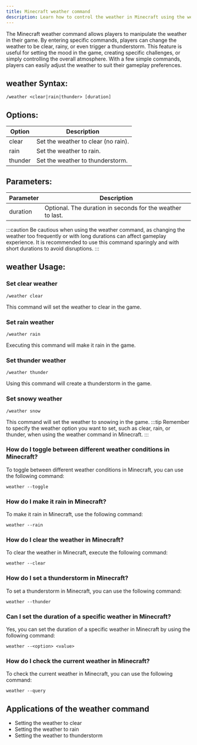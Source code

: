 ```yaml
---
title: Minecraft weather command
description: Learn how to control the weather in Minecraft using the weather command. Change the sky to clear, rain, or thunderstorm with simple commands.
---
```


The Minecraft weather command allows players to manipulate the weather in their game. By entering specific commands, players can change the weather to be clear, rainy, or even trigger a thunderstorm. This feature is useful for setting the mood in the game, creating specific challenges, or simply controlling the overall atmosphere. With a few simple commands, players can easily adjust the weather to suit their gameplay preferences.
## weather Syntax:
```console
/weather <clear|rain|thunder> [duration]
```
## Options:
| Option    | Description                           |
|-----------|---------------------------------------|
| clear     | Set the weather to clear (no rain).   |
| rain      | Set the weather to rain.              |
| thunder   | Set the weather to thunderstorm.      |

## Parameters:
| Parameter | Description                                           |
|-----------|-------------------------------------------------------|
| duration  | Optional. The duration in seconds for the weather to last. |

:::caution
Be cautious when using the weather command, as changing the weather too frequently or with long durations can affect gameplay experience. It is recommended to use this command sparingly and with short durations to avoid disruptions.
:::
## weather Usage:
### Set clear weather
```console
/weather clear
```
This command will set the weather to clear in the game.

### Set rain weather
```console
/weather rain
```
Executing this command will make it rain in the game.

### Set thunder weather
```console
/weather thunder
```
Using this command will create a thunderstorm in the game.

### Set snowy weather
```console
/weather snow
```
This command will set the weather to snowing in the game.
:::tip
Remember to specify the weather option you want to set, such as clear, rain, or thunder, when using the weather command in Minecraft.
:::

### How do I toggle between different weather conditions in Minecraft?
To toggle between different weather conditions in Minecraft, you can use the following command:
```console
weather --toggle
```

### How do I make it rain in Minecraft?
To make it rain in Minecraft, use the following command:
```console
weather --rain
```

### How do I clear the weather in Minecraft?
To clear the weather in Minecraft, execute the following command:
```console
weather --clear
```

### How do I set a thunderstorm in Minecraft?
To set a thunderstorm in Minecraft, you can use the following command:
```console
weather --thunder
```

### Can I set the duration of a specific weather in Minecraft?
Yes, you can set the duration of a specific weather in Minecraft by using the following command:
```console
weather --<option> <value>
```

### How do I check the current weather in Minecraft?
To check the current weather in Minecraft, you can use the following command:
```console
weather --query
```
## Applications of the weather command

- Setting the weather to clear
- Setting the weather to rain
- Setting the weather to thunderstorm
